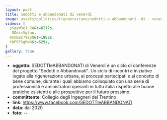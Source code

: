 ```yaml
---
layout: post
title: Sedotti e abbandonati di venerdì
image: assets/galleries/rigenerazione/sedotti-e-abbandonati -di - venerdì/00.jpg
videos: [
  pSqyWDe1_2A&t=6217s,
  -DDdisVgluo,
  mnnEBz79spQ&t=1882s,
  tbP9PGghN4&t=629s,
]
gallery: true
---
```


- **oggetto**: SEDOTTIeABBANDONATI di Venerdì è un ciclo di conferenze del progetto "Sedotti e Abbandonati". Un ciclo di incontri e iniziative legate alla rigenerazione urbana, ai processi partecipati e al concetto di bene comune, durante i quali abbiamo colloquiato con una serie di professionisti e aministratori operanti in tutta italia rispetto alle buone pratiche esistenti e alle prospettive per il futuro prossimo.
- **committente**: Collegio degli Ingegneri del Trentino
- **link**: https://www.facebook.com/SEDOTTIeABBANDONATI
- **data**: dal 2020
- **foto**: --

